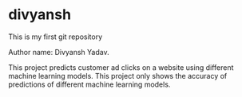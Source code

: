 # divyansh
This is my first git repository

Author name: Divyansh Yadav.

This project predicts customer ad clicks on a website using different machine learning models. 
This project only shows the accuracy of predictions of different machine learning models.
